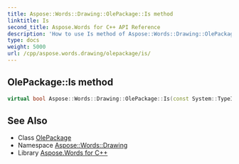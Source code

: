 ```yaml
---
title: Aspose::Words::Drawing::OlePackage::Is method
linktitle: Is
second_title: Aspose.Words for C++ API Reference
description: 'How to use Is method of Aspose::Words::Drawing::OlePackage class in C++.'
type: docs
weight: 5000
url: /cpp/aspose.words.drawing/olepackage/is/
---
```

## OlePackage::Is method




```cpp
virtual bool Aspose::Words::Drawing::OlePackage::Is(const System::TypeInfo &target) const override
```

## See Also

* Class [OlePackage](../)
* Namespace [Aspose::Words::Drawing](../../)
* Library [Aspose.Words for C++](../../../)
